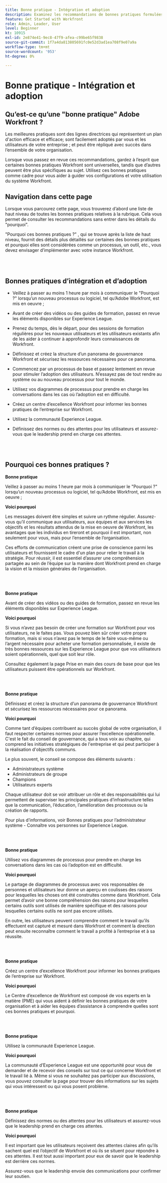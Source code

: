 ```yaml
---
title: Bonne pratique - Intégration et adoption
description: Examinez les recommandations de bonnes pratiques formulées par les experts d’Adobe Workfront concernant l’intégration des utilisateurs à Workfront et l’augmentation de l’adoption des utilisateurs.
feature: Get Started with Workfront
role: Admin, Leader, User
level: Beginner
kt: 10915
exl-id: 2e874e41-9ec8-47f9-afea-c99be65f9838
source-git-commit: 1f7a4da813805691fc0e52d3ad1ea708f9e07a9a
workflow-type: tm+mt
source-wordcount: '953'
ht-degree: 0%

---
```


# Bonne pratique - Intégration et adoption

## Qu’est-ce qu’une &quot;bonne pratique&quot; Adobe Workfront ?

Les meilleures pratiques sont des lignes directrices qui représentent un plan d&#39;action efficace et efficace; sont facilement adoptés par vous et les utilisateurs de votre entreprise ; et peut être répliqué avec succès dans l’ensemble de votre organisation.

Lorsque vous passez en revue ces recommandations, gardez à l’esprit que certaines bonnes pratiques Workfront sont universelles, tandis que d’autres peuvent être plus spécifiques au sujet. Utilisez ces bonnes pratiques comme cadre pour vous aider à guider vos configurations et votre utilisation du système Workfront.

## Navigation dans cette page

Lorsque vous parcourez cette page, vous trouverez d’abord une liste de haut niveau de toutes les bonnes pratiques relatives à la rubrique. Cela vous permet de consulter les recommandations sans entrer dans les détails du &quot;pourquoi&quot;.

&quot;Pourquoi ces bonnes pratiques ?&quot; , qui se trouve après la liste de haut niveau, fournit des détails plus détaillés sur certaines des bonnes pratiques et pourquoi elles sont considérées comme un processus, un outil, etc., vous devez envisager d’implémenter avec votre instance Workfront.

</br>
</br>

## Bonnes pratiques d’intégration et d’adoption

* Veillez à passer au moins 1 heure par mois à communiquer le &quot;Pourquoi ?&quot; lorsqu’un nouveau processus ou logiciel, tel qu’Adobe Workfront, est mis en oeuvre ;

* Avant de créer des vidéos ou des guides de formation, passez en revue les éléments disponibles sur Experience League.

* Prenez du temps, dès le départ, pour des sessions de formation régulières pour les nouveaux utilisateurs et les utilisateurs existants afin de les aider à continuer à approfondir leurs connaissances de Workfront.

* Définissez et créez la structure d’un panorama de gouvernance Workfront et sécurisez les ressources nécessaires pour ce panorama.

* Commencez par un processus de base et passez lentement en revue pour stimuler l’adoption des utilisateurs. N’essayez pas de tout rendre au système ou au nouveau processus pour tout le monde.

* Utilisez vos diagrammes de processus pour prendre en charge les conversations dans les cas où l’adoption est en difficulté.

* Créez un centre d’excellence Workfront pour informer les bonnes pratiques de l’entreprise sur Workfront.

* Utilisez la communauté Experience League.

* Définissez des normes ou des attentes pour les utilisateurs et assurez-vous que le leadership prend en charge ces attentes.

</br>
</br>


## Pourquoi ces bonnes pratiques ?

**Bonne pratique**

Veillez à passer au moins 1 heure par mois à communiquer le &quot;Pourquoi ?&quot; lorsqu’un nouveau processus ou logiciel, tel qu’Adobe Workfront, est mis en oeuvre ;

**Voici pourquoi**

Les messages doivent être simples et suivre un rythme régulier. Assurez-vous qu’il communique aux utilisateurs, aux équipes et aux services les objectifs et les résultats attendus de la mise en oeuvre de Workfront, les avantages que les individus en tireront et pourquoi il est important, non seulement pour vous, mais pour l’ensemble de l’organisation.

Ces efforts de communication créent une prise de conscience parmi les utilisateurs et fournissent le cadre d&#39;un plan pour relier le travail à la stratégie. Pour réussir, il est essentiel d’assurer une compréhension partagée au sein de l’équipe sur la manière dont Workfront prend en charge la vision et la mission générales de l’organisation.

</br>
</br>

**Bonne pratique**

Avant de créer des vidéos ou des guides de formation, passez en revue les éléments disponibles sur Experience League.

**Voici pourquoi**

Si vous n’avez pas besoin de créer une formation sur Workfront pour vos utilisateurs, ne le faites pas. Vous pouvez bien sûr créer votre propre formation, mais si vous n’avez pas le temps de le faire vous-même ou l’argent nécessaire pour acheter une formation personnalisée, il existe de très bonnes ressources sur les Experience League pour que vos utilisateurs soient opérationnels, quel que soit leur rôle.

Consultez également la page Prise en main des cours de base pour que les utilisateurs puissent être opérationnels sur Workfront.

</br>
</br>

**Bonne pratique**

Définissez et créez la structure d’un panorama de gouvernance Workfront et sécurisez les ressources nécessaires pour ce panorama.

**Voici pourquoi**

Comme tant d’équipes contribuent au succès global de votre organisation, il faut respecter certaines normes pour assurer l’excellence opérationnelle. C&#39;est le fait du conseil de gouvernance, qui a tous voix au chapitre, qui comprend les initiatives stratégiques de l&#39;entreprise et qui peut participer à la réalisation d&#39;objectifs communs.

Le plus souvent, le conseil se compose des éléments suivants :

* Administrateurs système
* Administrateurs de groupe
* Champions
* Utilisateurs experts


Chaque utilisateur doit se voir attribuer un rôle et des responsabilités qui lui permettent de superviser les principales pratiques d’infrastructure telles que la communication, l’éducation, l’amélioration des processus ou la création de rapports.

Pour plus d’informations, voir Bonnes pratiques pour l’administrateur système - Connaître vos personnes sur Experience League.

</br>
</br>

**Bonne pratique**

Utilisez vos diagrammes de processus pour prendre en charge les conversations dans les cas où l’adoption est en difficulté.

**Voici pourquoi**

Le partage de diagrammes de processus avec vos responsables de personnes et utilisateurs leur donne un aperçu en coulisses des raisons pour lesquelles les choses ont été construites comme dans Workfront. Cela permet d’avoir une bonne compréhension des raisons pour lesquelles certains outils sont utilisés de manière spécifique et des raisons pour lesquelles certains outils ne sont pas encore utilisés.

En outre, les utilisateurs peuvent comprendre comment le travail qu’ils effectuent est capturé et mesuré dans Workfront et comment la direction peut ensuite reconnaître comment le travail a profité à l’entreprise et à sa réussite.

</br>
</br>

**Bonne pratique**

Créez un centre d’excellence Workfront pour informer les bonnes pratiques de l’entreprise sur Workfront.

**Voici pourquoi**

Le Centre d’excellence de Workfront est composé de vos experts en la matière (PME) qui vous aident à définir les bonnes pratiques de votre organisation et à aider les équipes d’assistance à comprendre quelles sont ces bonnes pratiques et pourquoi.

</br>
</br>

**Bonne pratique**

Utilisez la communauté Experience League.

**Voici pourquoi**

La communauté d’Experience League est une opportunité pour vous de demander et de recevoir des conseils sur tout ce qui concerne Workfront et le travail lié à. Même si vous ne souhaitez pas participer aux discussions, vous pouvez consulter la page pour trouver des informations sur les sujets qui vous intéressent ou qui vous posent problème.

</br>
</br>


**Bonne pratique**

Définissez des normes ou des attentes pour les utilisateurs et assurez-vous que le leadership prend en charge ces attentes.

**Voici pourquoi**

Il est important que les utilisateurs reçoivent des attentes claires afin qu’ils sachent quel est l’objectif de Workfront et où ils se situent pour répondre à ces attentes. Il est tout aussi important pour eux de savoir que le leadership est derrière ces normes.


Assurez-vous que le leadership envoie des communications pour confirmer leur soutien.
